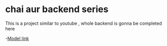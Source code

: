 # chai aur backend series

This is a project similar to youtube , whole backend is gonna be completed here

-[Model link](https://www.youtube.com/redirect?event=video_description&redir_token=QUFFLUhqa3oyWEdHR3lWcjRHVnJ2bUx0Nl93YzAxWlZFUXxBQ3Jtc0ttdFFEcDc3ZDgyNW1DdGZxU2ZqbDNxVlBfWU05YmFWTF9CQ0k4RDhhR1BrX0RDYVlJRkNLam1WMExRZTBKTTFKUHNtRndqdklkNk1Gb3hGcVFkNXh5QzAxSDgtb1hKTjFEbGltY3ZMbldDUDJMYnRMaw&q=https%3A%2F%2Fapp.eraser.io%2Fworkspace%2FYtPqZ1VogxGy1jzIDkzj%3Forigin%3Dshare&v=9B4CvtzXRpc)
